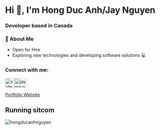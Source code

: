 <h1 align="left">Hi 👋, I'm Hong Duc Anh/Jay Nguyen</h1>
<h3 align="left"> Developer based in Canada</h3>

### 🤖 About Me

- Open for Hire
- Exploring new technologies and developing software solutions 💻

<h3 align="left">Connect with me:</h3>
<p align="left">
<a href="https://instagram.com/sidequestjay" target="blank"><img align="center" src="https://raw.githubusercontent.com/rahuldkjain/github-profile-readme-generator/master/src/images/icons/Social/instagram.svg" alt="sidequestjay" height="30" width="30" /></a><a href="https://www.linkedin.com/in/jaynguyen0606/" target="blank"><img align="center" src="https://cdn.jsdelivr.net/gh/devicons/devicon/icons/linkedin/linkedin-original.svg" alt="jaynguyen0606" height="30" width="40" /></a>
</p>

 <a href="https://hongducanhng.onrender.com/" alt="Hong Duc Anh Nguyen">Portfolio Website</a>


  


## Running sitcom
<p><img align="center" src="https://readme-jokes.vercel.app/api" alt="hongducanhnguyen"/></p>

